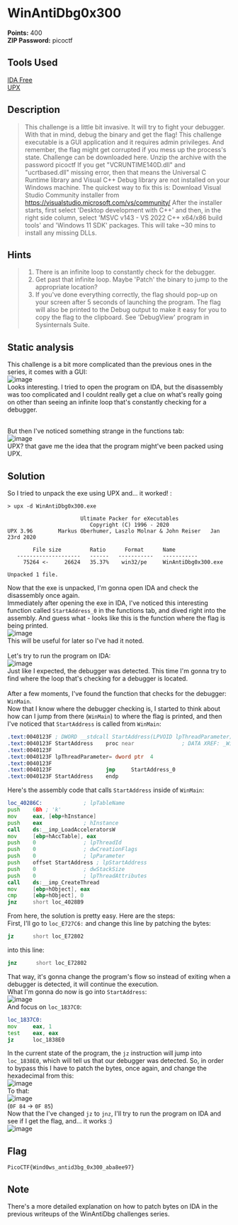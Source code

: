 # WinAntiDbg0x300  

**Points:** 400
<br>
**ZIP Password:** picoctf
<br>

## Tools Used
[IDA Free](https://hex-rays.com/ida-free/)<br>
[UPX](https://upx.github.io/)

## Description
> This challenge is a little bit invasive. It will try to fight your debugger. With that in mind, debug the binary and get the flag!
This challenge executable is a GUI application and it requires admin privileges. And remember, the flag might get corrupted if you mess up the process's state.
Challenge can be downloaded here. Unzip the archive with the password picoctf
If you get "VCRUNTIME140D.dll" and "ucrtbased.dll" missing error, then that means the Universal C Runtime library and Visual C++ Debug library are not installed on your Windows machine.
The quickest way to fix this is:
Download Visual Studio Community installer from https://visualstudio.microsoft.com/vs/community/
After the installer starts, first select 'Desktop development with C++' and then, in the right side column, select 'MSVC v143 - VS 2022 C++ x64/x86 build tools' and 'Windows 11 SDK' packages.
This will take ~30 mins to install any missing DLLs.

## Hints
> 1. There is an infinite loop to constantly check for the debugger.
> 2. Get past that infinite loop. Maybe 'Patch' the binary to jump to the appropriate location?
> 3. If you've done everything correctly, the flag should pop-up on your screen after 5 seconds of launching the program. The flag will also be printed to the Debug output to make it easy for you to copy the flag to the clipboard. See 'DebugView' program in Sysinternals Suite.

## Static analysis
This challenge is a bit more complicated than the previous ones in the series, it comes with a GUI:<br>
![image](https://github.com/Daanzzz/PicoCTF2024-Writeup/assets/114262330/e627fa89-66e6-404e-bcf7-912ef905d541)
<br>
Looks interesting. I tried to open the program on IDA, but the disassembly was too complicated and I couldnt really get a clue on what's really going on other than seeing an infinite loop that's constantly checking for a debugger.
<br><br>

But then I've noticed something strange in the functions tab:<br>
![image](https://github.com/Daanzzz/PicoCTF2024-Writeup/assets/114262330/a3982f30-54fb-4020-8b32-c00a5fa23601)
<br>
UPX? that gave me the idea that the program might've been packed using UPX.<br>

## Solution
So I tried to unpack the exe using UPX and... it worked! :<br>
```
> upx -d WinAntiDbg0x300.exe

                       Ultimate Packer for eXecutables
                          Copyright (C) 1996 - 2020
UPX 3.96        Markus Oberhumer, Laszlo Molnar & John Reiser   Jan 23rd 2020

        File size         Ratio      Format      Name
   --------------------   ------   -----------   -----------
     75264 <-     26624   35.37%    win32/pe     WinAntiDbg0x300.exe

Unpacked 1 file.
```

Now that the exe is unpacked, I'm gonna open IDA and check the disassembly once again.<br>
Immediately after opening the exe in IDA, I've noticed this interesting function called `StartAddress_0` in the functions tab, and dived right into the assembly. And guess what - looks like this is the function where the flag is being printed.<br>
![image](https://github.com/Daanzzz/PicoCTF2024-Writeup/assets/114262330/aa24a33c-7051-4caa-bccc-933605353b73)
<br>
This will be useful for later so I've had it noted. <br>
<br>
Let's try to run the program on IDA:<br>
![image](https://github.com/Daanzzz/PicoCTF2024-Writeup/assets/114262330/dc24817e-c255-421b-ad95-bbb172806062)
<br>
Just like I expected, the debugger was detected. This time I'm gonna try to find where the loop that's checking for a debugger is located.<br><br>
After a few moments, I've found the function that checks for the debugger: `WinMain`.<br>
Now that I know where the debugger checking is, I started to think about how can I jump from there (`WinMain`) to where the flag is printed, and then I've noticed that `StartAddress` is called from `WinMain`: <br>
```asm
.text:0040123F ; DWORD __stdcall StartAddress(LPVOID lpThreadParameter)
.text:0040123F StartAddress    proc near               ; DATA XREF: _WinMain@16_0+121↓o
.text:0040123F
.text:0040123F lpThreadParameter= dword ptr  4
.text:0040123F
.text:0040123F                 jmp     StartAddress_0
.text:0040123F StartAddress    endp
```
Here's the assembly code that calls `StartAddress` inside of `WinMain`:<br>
```asm
loc_40286C:             ; lpTableName
push    6Bh ; 'k'
mov     eax, [ebp+hInstance]
push    eax             ; hInstance
call    ds:__imp_LoadAcceleratorsW
mov     [ebp+hAccTable], eax
push    0               ; lpThreadId
push    0               ; dwCreationFlags
push    0               ; lpParameter
push    offset StartAddress ; lpStartAddress
push    0               ; dwStackSize
push    0               ; lpThreadAttributes
call    ds:__imp_CreateThread
mov     [ebp+hObject], eax
cmp     [ebp+hObject], 0
jnz     short loc_4028B9
```

From here, the solution is pretty easy. Here are the steps:<br>
First, I'll go to `loc_E727C6:` and change this line by patching the bytes:<br>
```asm
jz      short loc_E72802
```
into this line:<br>
```asm
jnz      short loc_E72802
```
That way, it's gonna change the program's flow so instead of exiting when a debugger is detected, it will continue the execution.<br>
What I'm gonna do now is go into `StartAddress`:<br>
![image](https://github.com/Daanzzz/PicoCTF2024-Writeup/assets/114262330/26c11307-2e20-4e64-bd65-a8ab2c5a19f0)<br>
And focus on `loc_1837C0`:
```asm
loc_1837C0:
mov     eax, 1
test    eax, eax
jz      loc_1838E0
```
In the current state of the program, the `jz` instruction will jump into `loc_1838E0`, which will tell us that our debugger was detected. So, in order to bypass this I have to patch the bytes, once again, and change the hexadecimal from this: <br>
![image](https://github.com/Daanzzz/PicoCTF2024-Writeup/assets/114262330/075ed449-bbf4-4db3-9372-67b1f46922f4)<br>
To that:<br>
![image](https://github.com/Daanzzz/PicoCTF2024-Writeup/assets/114262330/9772320e-c364-4980-9e9b-a5a154871a53)<br>
(`0F 84` -> `0F 85`)<br>
Now that the I've changed `jz` to `jnz`, I'll try to run the program on IDA and see if I get the flag, and... it works :)<br>
![image](https://github.com/Daanzzz/PicoCTF2024-Writeup/assets/114262330/d07e0c58-5b22-4ff5-ac17-b8f46314a761)

## Flag
`PicoCTF{Wind0ws_antid3bg_0x300_aba8ee97}`

## Note
There's a more detailed explanation on how to patch bytes on IDA in the previous writeups of the WinAntiDbg challenges series.
